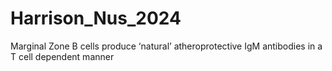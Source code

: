 # Harrison_Nus_2024
Marginal Zone B cells produce ‘natural’ atheroprotective IgM antibodies in a T cell dependent manner
